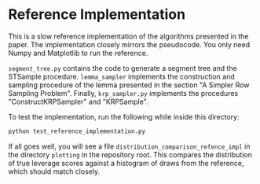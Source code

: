 # Reference Implementation
This is a slow reference implementation of the algorithms
presented in the paper. The implementation closely mirrors
the pseudocode. You only need Numpy and Matplotlib to
run the reference.

`segment_tree.py` contains the code
to generate a segment tree and the STSample procedure.
`lemma_sampler` implements the construction and sampling procedure
of the lemma presented in the section "A Simpler Row Sampling
Problem". Finally, `krp_sampler.py` implements the procedures
"ConstructKRPSampler" and "KRPSample".

To test the implementation, run the following while inside
this directory:
```python
python test_reference_implementation.py
```
If all goes well, you will see a file 
`distribution_comparison_refence_impl` in the directory
`plotting` in the repository root. This compares the
distribution of true leverage scores against a histogram
of draws from the reference, which should match closely.

